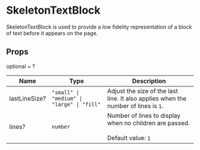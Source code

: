 # SkeletonTextBlock

SkeletonTextBlock is used to provide a low fidelity representation of a block of text before it appears on the page.

## Props
optional = ?

| Name | Type | Description |
| --- | --- | --- |
| lastLineSize? | <code>"small" &#124; "medium" &#124; "large" &#124; "fill"</code> | Adjust the size of the last line. It also applies when the number of lines is `1`.  |
| lines? | <code>number</code> | Number of lines to display when no children are passed.<br /><br />Default value: <code>1</code> |